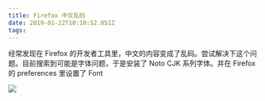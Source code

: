 ```yaml
---
title: Firefox 中文乱码
date: 2019-01-22T10:10:52.851Z
tags:
---
```


经常发现在 Firefox 的开发者工具里，中文的内容变成了乱码。尝试解决下这个问题。目前搜索到可能是字体问题，于是安装了 Noto CJK 系列字体。并在 Firefox 的 preferences 里设置了 Font

![](font-preference.png)

